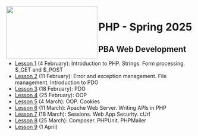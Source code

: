 <img src="https://github.com/user-attachments/assets/a595e910-03ad-43a8-aba4-b5890abc1c8e" align="left" width="245" height="141">

# PHP - Spring 2025
## PBA Web Development


- [Lesson 1](https://github.com/arturomorarioja-kea/WD_PHP_F25/blob/main/Lesson01/README.md) (4 February): Introduction to PHP. Strings. Form processing. $_GET and $_POST
- [Lesson 2](https://github.com/arturomorarioja-kea/WD_PHP_F25/blob/main/Lesson02/README.md) (11 February): Error and exception management. File management. Introduction to PDO
- [Lesson 3](https://github.com/arturomorarioja-kea/WD_PHP_F25/blob/main/Lesson03/README.md) (18 February): PDO
- [Lesson 4](https://github.com/arturomorarioja-kea/WD_PHP_F25/blob/main/Lesson04/README.md) (25 February): OOP
- [Lesson 5](https://github.com/arturomorarioja-kea/WD_PHP_F25/blob/main/Lesson05/README.md) (4 March): OOP. Cookies
- [Lesson 6](https://github.com/arturomorarioja-kea/WD_PHP_F25/blob/main/Lesson06/README.md) (11 March): Apache Web Server. Writing APIs in PHP
- [Lesson 7](https://github.com/arturomorarioja-kea/WD_PHP_F25/blob/main/Lesson07/README.md) (18 March): Sessions. Web App Security. cUrl
- [Lesson 8](https://github.com/arturomorarioja-kea/WD_PHP_F25/blob/main/Lesson08/README.md) (25 March): Composer. PHPUnit. PHPMailer
- [Lesson 9](https://github.com/arturomorarioja-kea/WD_PHP_F25/blob/main/Lesson09/README.md) (1 April)
